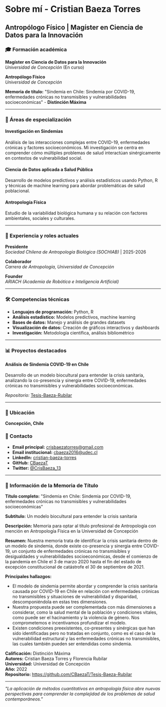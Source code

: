 # Sobre mí - Cristian Baeza Torres

## Antropólogo Físico | Magíster en Ciencia de Datos para la Innovación

### 🎓 Formación académica

**Magíster en Ciencia de Datos para la Innovación**  
*Universidad de Concepción* (En curso)

**Antropólogo Físico**  
*Universidad de Concepción*

**Memoria de título:** "Sindemia en Chile: Sindemia por COVID-19, enfermedades crónicas no transmisibles y vulnerabilidades socioeconómicas" - **Distinción Máxima**

---

### 🔬 Áreas de especialización

#### Investigación en Sindemias
Análisis de las interacciones complejas entre COVID-19, enfermedades crónicas y factores socioeconómicos. Mi investigación se centra en comprender cómo múltiples problemas de salud interactúan sinérgicamente en contextos de vulnerabilidad social.

#### Ciencia de Datos aplicada a Salud Pública
Desarrollo de modelos predictivos y análisis estadísticos usando Python, R y técnicas de machine learning para abordar problemáticas de salud poblacional.

#### Antropología Física
Estudio de la variabilidad biológica humana y su relación con factores ambientales, sociales y culturales.

---

### 💼 Experiencia y roles actuales

**Presidente**  
*Sociedad Chilena de Antropología Biológica (SOCHIAB)* | 2025-2026

**Colaborador**  
*Carrera de Antropología, Universidad de Concepción*

**Founder**  
*ARIACH (Academia de Robótica e Inteligencia Artificial)*

---

### 🛠️ Competencias técnicas

- **Lenguajes de programación:** Python, R
- **Análisis estadístico:** Modelos predictivos, machine learning
- **Bases de datos:** Manejo y análisis de grandes datasets
- **Visualización de datos:** Creación de gráficos interactivos y dashboards
- **Investigación:** Metodología científica, análisis bibliométrico

---

### 📊 Proyectos destacados

#### Análisis de Sindemia COVID-19 en Chile
Desarrollo de un modelo biocultural para entender la crisis sanitaria, analizando la co-presencia y sinergia entre COVID-19, enfermedades crónicas no transmisibles y vulnerabilidades socioeconómicas.

*Repositorio:* [Tesis-Baeza-Rubilar](https://github.com/CBaezaT/Tesis-Baeza-Rubilar)

---

### 📍 Ubicación
**Concepción, Chile**

### 📧 Contacto
- **Email principal:** crisbaezatorres@gmail.com
- **Email institucional:** cbaeza2016@udec.cl
- **LinkedIn:** [cristian-baeza-torres](https://www.linkedin.com/in/cristian-baeza-torres/)
- **GitHub:** [CBaezaT](https://github.com/CBaezaT)
- **Twitter:** [@CrisBaeza_13](https://twitter.com/CrisBaeza_13)

---

### 🔬 Información de la Memoria de Título

**Título completo:** "Sindemia en Chile: Sindemia por COVID-19, enfermedades crónicas no transmisibles y vulnerabilidades socioeconómicas"

**Subtítulo:** Un modelo biocultural para entender la crisis sanitaria

**Descripción:** Memoria para optar al título profesional de Antropología con mención en Antropología Física en la Universidad de Concepción

**Resumen:** Nuestra memoria trata de identificar la crisis sanitaria dentro de un modelo de sindemia, donde existe co-presencia y sinergia entre COVID-19, un conjunto de enfermedades crónicas no transmisibles y desigualdades y vulnerabilidades socioeconómicas, desde el comienzo de la pandemia en Chile el 3 de marzo 2020 hasta el fin del estado de excepción constitucional de catástrofe el 30 de septiembre de 2021.

**Principales hallazgos:**
- El modelo de sindemia permite abordar y comprender la crisis sanitaria causada por COVID-19 en Chile en relación con enfermedades crónicas no transmisibles y situaciones de vulnerabilidad y disparidad, descomponiéndola en estas tres dimensiones.
- Nuestra propuesta puede ser complementada con más dimensiones a considerar, como la salud mental de la población y condiciones vitales, como puede ser el hacinamiento y la violencia de género. Nos comprometemos e incentivamos profundizar el modelo.
- Existen condiciones preexistentes, co-presentes y sinérgicas que han sido identificadas pero no tratadas en conjunto, como es el caso de la vulnerabilidad estructural y las enfermedades crónicas no transmisibles, las cuales también pueden ser entendidas como sindemia.

**Calificación:** Distinción Máxima  
**Autores:** Cristian Baeza Torres y Florencia Rubilar  
**Universidad:** Universidad de Concepción  
**Año:** 2022  
**Repositorio:** https://github.com/CBaezaT/Tesis-Baeza-Rubilar

---

*"La aplicación de métodos cuantitativos en antropología física abre nuevas perspectivas para comprender la complejidad de los problemas de salud contemporáneos."*
